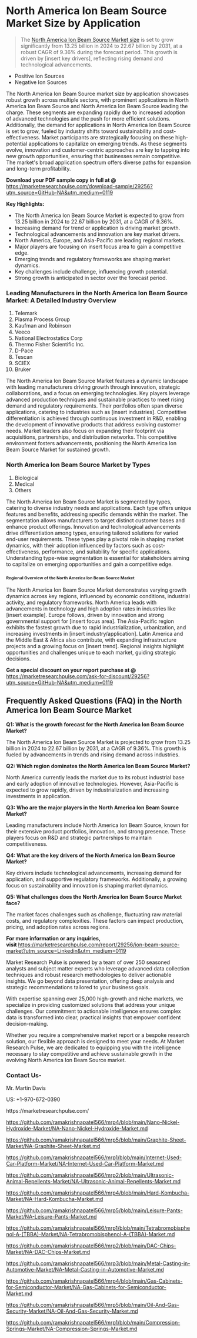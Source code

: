 <h1>North America Ion Beam Source Market&nbsp;Size by Application</h1><blockquote><p>The <a href="https://marketresearchpulse.com/download-sample/29256?utm_source=GitHub-NA&amp;utm_medium=0119">North America Ion Beam Source Market size</a> is set to grow significantly from 13.25 billion in 2024 to 22.67 billion by 2031, at a robust CAGR of 9.36% during the forecast period. This growth is driven by [insert key drivers], reflecting rising demand and technological advancements.</p></blockquote><ul><li>Positive Ion Sources<li> Negative Ion Sources</li></ul><p>The North America Ion Beam Source market size by application showcases robust growth across multiple sectors, with prominent applications in North America Ion Beam Source and North America Ion Beam Source leading the charge. These segments are expanding rapidly due to increased adoption of advanced technologies and the push for more efficient solutions. Additionally, the demand for applications in North America Ion Beam Source is set to grow, fueled by industry shifts toward sustainability and cost-effectiveness. Market participants are strategically focusing on these high-potential applications to capitalize on emerging trends. As these segments evolve, innovation and customer-centric approaches are key to tapping into new growth opportunities, ensuring that businesses remain competitive. The market's broad application spectrum offers diverse paths for expansion and long-term profitability.</p><p><strong>Download your PDF sample copy in full at @ </strong><a href="https://marketresearchpulse.com/download-sample/29256?utm_source=GitHub-NA&amp;utm_medium=0119">https://marketresearchpulse.com/download-sample/29256?utm_source=GitHub-NA&amp;utm_medium=0119</a></p><p><strong>Key Highlights: </strong></p><ul><li>The North America Ion Beam Source Market is expected to grow from 13.25 billion in 2024 to 22.67 billion by 2031, at a CAGR of 9.36%.</li><li>Increasing demand for trend or application is driving market growth.</li><li>Technological advancements and innovation are key market drivers.</li><li>North America, Europe, and Asia-Pacific are leading regional markets.</li><li>Major players are focusing on insert focus area to gain a competitive edge.</li><li>Emerging trends and regulatory frameworks are shaping market dynamics.</li><li>Key challenges include challenge, influencing growth potential.</li><li>Strong growth is anticipated in sector over the forecast period.</li></ul><h3>Leading Manufacturers in the North America Ion Beam Source Market: A Detailed Industry Overview</h3><ol><li>Telemark</li><li>Plasma Process Group</li><li>Kaufman and Robinson</li><li>Veeco</li><li>National Electrostatics Corp</li><li>Thermo Fisher Scientific Inc.</li><li>D-Pace</li><li>Tescan</li><li>SCIEX</li><li>Bruker</li></ol><div class="flex max-w-full flex-col flex-grow"><div class="min-h-8 text-message flex w-full flex-col items-end gap-2 whitespace-normal break-words [.text-message+&amp;]:mt-5" dir="auto" data-message-author-role="assistant" data-message-id="fd8432e4-4910-450d-b182-61b7bfb0a01f" data-message-model-slug="gpt-4o"><div class="flex w-full flex-col gap-1 empty:hidden first:pt-[3px]"><div class="markdown prose w-full break-words dark:prose-invert light"><p>The North America Ion Beam Source Market features a dynamic landscape with leading manufacturers driving growth through innovation, strategic collaborations, and a focus on emerging technologies. Key players leverage advanced production techniques and sustainable practices to meet rising demand and regulatory requirements. Their portfolios often span diverse applications, catering to industries such as [insert industries]. Competitive differentiation is achieved through continuous investment in R&amp;D, enabling the development of innovative products that address evolving customer needs. Market leaders also focus on expanding their footprint via acquisitions, partnerships, and distribution networks. This competitive environment fosters advancements, positioning the North America Ion Beam Source Market for sustained growth.</p></div></div></div></div><h3>North America Ion Beam Source Market by Types</h3><ol><li>Biological<li> Medical<li> Others</li></ol><div class="flex max-w-full flex-col flex-grow"><div class="min-h-8 text-message flex w-full flex-col items-end gap-2 whitespace-normal break-words [.text-message+&amp;]:mt-5" dir="auto" data-message-author-role="assistant" data-message-id="084470be-0bb7-4664-bddf-5156b4f41249" data-message-model-slug="gpt-4o-mini"><div class="flex w-full flex-col gap-1 empty:hidden first:pt-[3px]"><div class="markdown prose w-full break-words dark:prose-invert light"><p>The North America Ion Beam Source Market is segmented by types, catering to diverse industry needs and applications. Each type offers unique features and benefits, addressing specific demands within the market. The segmentation allows manufacturers to target distinct customer bases and enhance product offerings. Innovation and technological advancements drive differentiation among types, ensuring tailored solutions for varied end-user requirements. These types play a pivotal role in shaping market dynamics, with their adoption influenced by factors such as cost-effectiveness, performance, and suitability for specific applications. Understanding type-wise segmentation is essential for stakeholders aiming to capitalize on emerging opportunities and gain a competitive edge.</p></div></div></div></div><h3><span style="font-size: 11px;">Regional Overview of the North America Ion Beam Source Market</span></h3><div class="flex max-w-full flex-col flex-grow"><div class="min-h-8 text-message flex w-full flex-col items-end gap-2 whitespace-normal break-words [.text-message+&amp;]:mt-5" dir="auto" data-message-author-role="assistant" data-message-id="e9038762-ce64-4e30-91c9-9bd413514231" data-message-model-slug="gpt-4o-mini"><div class="flex w-full flex-col gap-1 empty:hidden first:pt-[3px]"><div class="markdown prose w-full break-words dark:prose-invert light"><p>The North America Ion Beam Source Market demonstrates varying growth dynamics across key regions, influenced by economic conditions, industrial activity, and regulatory frameworks. North America leads with advancements in technology and high adoption rates in industries like [insert example]. Europe follows, driven by innovation and strong governmental support for [insert focus area]. The Asia-Pacific region exhibits the fastest growth due to rapid industrialization, urbanization, and increasing investments in [insert industry/application]. Latin America and the Middle East &amp; Africa also contribute, with expanding infrastructure projects and a growing focus on [insert trend]. Regional insights highlight opportunities and challenges unique to each market, guiding strategic decisions.</p></div></div></div></div><p><strong>Get a special discount on your report purchase at @ </strong><a href="https://marketresearchpulse.com/ask-for-discount/29256?utm_source=GitHub-NA&amp;utm_medium=0119">https://marketresearchpulse.com/ask-for-discount/29256?utm_source=GitHub-NA&amp;utm_medium=0119</a></p><h2>Frequently Asked Questions (FAQ) in the North America Ion Beam Source Market</h2><p><strong>Q1: What is the growth forecast for the North America Ion Beam Source Market?</strong></p><p>The North America Ion Beam Source Market is projected to grow from 13.25 billion in 2024 to 22.67 billion by 2031, at a CAGR of 9.36%. This growth is fueled by advancements in trends and rising demand across industries.</p><p><strong>Q2: Which region dominates the North America Ion Beam Source Market?</strong></p><p>North America currently leads the market due to its robust industrial base and early adoption of innovative technologies. However, Asia-Pacific is expected to grow rapidly, driven by industrialization and increasing investments in application.</p><p><strong>Q3: Who are the major players in the North America Ion Beam Source Market?</strong></p><p>Leading manufacturers include North America Ion Beam Source, known for their extensive product portfolios, innovation, and strong presence. These players focus on R&amp;D and strategic partnerships to maintain competitiveness.</p><p><strong>Q4: What are the key drivers of the North America Ion Beam Source Market?</strong></p><p>Key drivers include technological advancements, increasing demand for application, and supportive regulatory frameworks. Additionally, a growing focus on sustainability and innovation is shaping market dynamics.</p><p><strong>Q5: What challenges does the North America Ion Beam Source Market face?</strong></p><p>The market faces challenges such as challenge, fluctuating raw material costs, and regulatory complexities. These factors can impact production, pricing, and adoption rates across regions.</p><p><strong>For more information or any inquiries, visit&nbsp;</strong><a href="https://marketresearchpulse.com/report/29256/ion-beam-source-market?utm_source=Linkedin&utm_medium=0119">https://marketresearchpulse.com/report/29256/ion-beam-source-market?utm_source=Linkedin&utm_medium=0119</a></p><p>Market Research Pulse is powered by a team of over 250 seasoned analysts and subject matter experts who leverage advanced data collection techniques and robust research methodologies to deliver actionable insights. We go beyond data presentation, offering deep analysis and strategic recommendations tailored to your business goals.</p><p>With expertise spanning over 25,000 high-growth and niche markets, we specialize in providing customized solutions that address your unique challenges. Our commitment to actionable intelligence ensures complex data is transformed into clear, practical insights that empower confident decision-making.</p><p>Whether you require a comprehensive market report or a bespoke research solution, our flexible approach is designed to meet your needs. At Market Research Pulse, we are dedicated to equipping you with the intelligence necessary to stay competitive and achieve sustainable growth in the evolving North America Ion Beam Source market.</p><h3><strong>Contact Us-</strong></h3><p>Mr. Martin Davis</p><p>US: +1-970-672-0390</p><p>https://marketresearchpulse.com/</p><p><a href="https://github.com/ramakrishnapatel566/mrp4/blob/main/Nano-Nickel-Hydroxide-Market/NA-Nano-Nickel-Hydroxide-Market.md">https://github.com/ramakrishnapatel566/mrp4/blob/main/Nano-Nickel-Hydroxide-Market/NA-Nano-Nickel-Hydroxide-Market.md</a></p><p><a href="https://github.com/ramakrishnapatel566/mrp5/blob/main/Graphite-Sheet-Market/NA-Graphite-Sheet-Market.md">https://github.com/ramakrishnapatel566/mrp5/blob/main/Graphite-Sheet-Market/NA-Graphite-Sheet-Market.md</a></p><p><a href="https://github.com/ramakrishnapatel566/mrp1/blob/main/Internet-Used-Car-Platform-Market/NA-Internet-Used-Car-Platform-Market.md">https://github.com/ramakrishnapatel566/mrp1/blob/main/Internet-Used-Car-Platform-Market/NA-Internet-Used-Car-Platform-Market.md</a></p><p><a href="https://github.com/ramakrishnapatel566/mrp2/blob/main/Ultrasonic-Animal-Repellents-Market/NA-Ultrasonic-Animal-Repellents-Market.md">https://github.com/ramakrishnapatel566/mrp2/blob/main/Ultrasonic-Animal-Repellents-Market/NA-Ultrasonic-Animal-Repellents-Market.md</a></p><p><a href="https://github.com/ramakrishnapatel566/mrp4/blob/main/Hard-Kombucha-Market/NA-Hard-Kombucha-Market.md">https://github.com/ramakrishnapatel566/mrp4/blob/main/Hard-Kombucha-Market/NA-Hard-Kombucha-Market.md</a></p><p><a href="https://github.com/ramakrishnapatel566/mrp5/blob/main/Leisure-Pants-Market/NA-Leisure-Pants-Market.md">https://github.com/ramakrishnapatel566/mrp5/blob/main/Leisure-Pants-Market/NA-Leisure-Pants-Market.md</a></p><p><a href="https://github.com/ramakrishnapatel566/mrp1/blob/main/Tetrabromobisphenol-A-(TBBA)-Market/NA-Tetrabromobisphenol-A-(TBBA)-Market.md">https://github.com/ramakrishnapatel566/mrp1/blob/main/Tetrabromobisphenol-A-(TBBA)-Market/NA-Tetrabromobisphenol-A-(TBBA)-Market.md</a></p><p><a href="https://github.com/ramakrishnapatel566/mrp2/blob/main/DAC-Chips-Market/NA-DAC-Chips-Market.md">https://github.com/ramakrishnapatel566/mrp2/blob/main/DAC-Chips-Market/NA-DAC-Chips-Market.md</a></p><p><a href="https://github.com/ramakrishnapatel566/mrp3/blob/main/Metal-Casting-in-Automotive-Market/NA-Metal-Casting-in-Automotive-Market.md">https://github.com/ramakrishnapatel566/mrp3/blob/main/Metal-Casting-in-Automotive-Market/NA-Metal-Casting-in-Automotive-Market.md</a></p><p><a href="https://github.com/ramakrishnapatel566/mrp4/blob/main/Gas-Cabinets-for-Semiconductor-Market/NA-Gas-Cabinets-for-Semiconductor-Market.md">https://github.com/ramakrishnapatel566/mrp4/blob/main/Gas-Cabinets-for-Semiconductor-Market/NA-Gas-Cabinets-for-Semiconductor-Market.md</a></p><p><a href="https://github.com/ramakrishnapatel566/mrp5/blob/main/Oil-And-Gas-Security-Market/NA-Oil-And-Gas-Security-Market.md">https://github.com/ramakrishnapatel566/mrp5/blob/main/Oil-And-Gas-Security-Market/NA-Oil-And-Gas-Security-Market.md</a></p><p><a href="https://github.com/ramakrishnapatel566/mrp1/blob/main/Compression-Springs-Market/NA-Compression-Springs-Market.md">https://github.com/ramakrishnapatel566/mrp1/blob/main/Compression-Springs-Market/NA-Compression-Springs-Market.md</a></p>

